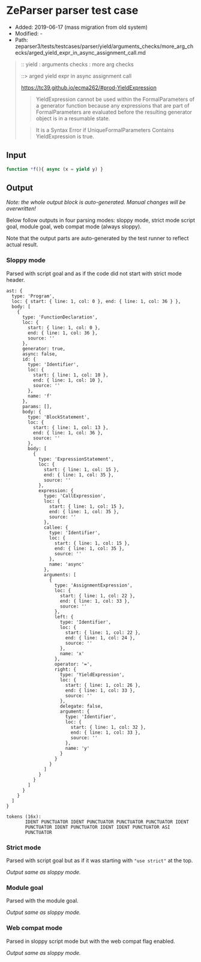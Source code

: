 # ZeParser parser test case

- Added: 2019-06-17 (mass migration from old system)
- Modified: -
- Path: zeparser3/tests/testcases/parser/yield/arguments_checks/more_arg_checks/arged_yield_expr_in_async_assignment_call.md

> :: yield : arguments checks : more arg checks
>
> ::> arged yield expr in async assignment call
>
> https://tc39.github.io/ecma262/#prod-YieldExpression
>
> > YieldExpression cannot be used within the FormalParameters of a generator function because any expressions that are part of FormalParameters are evaluated before the resulting generator object is in a resumable state.
>
> > It is a Syntax Error if UniqueFormalParameters Contains YieldExpression is true.

## Input

`````js
function *f(){ async (x = yield y) }
`````

## Output

_Note: the whole output block is auto-generated. Manual changes will be overwritten!_

Below follow outputs in four parsing modes: sloppy mode, strict mode script goal, module goal, web compat mode (always sloppy).

Note that the output parts are auto-generated by the test runner to reflect actual result.

### Sloppy mode

Parsed with script goal and as if the code did not start with strict mode header.

`````
ast: {
  type: 'Program',
  loc: { start: { line: 1, col: 0 }, end: { line: 1, col: 36 } },
  body: [
    {
      type: 'FunctionDeclaration',
      loc: {
        start: { line: 1, col: 0 },
        end: { line: 1, col: 36 },
        source: ''
      },
      generator: true,
      async: false,
      id: {
        type: 'Identifier',
        loc: {
          start: { line: 1, col: 10 },
          end: { line: 1, col: 10 },
          source: ''
        },
        name: 'f'
      },
      params: [],
      body: {
        type: 'BlockStatement',
        loc: {
          start: { line: 1, col: 13 },
          end: { line: 1, col: 36 },
          source: ''
        },
        body: [
          {
            type: 'ExpressionStatement',
            loc: {
              start: { line: 1, col: 15 },
              end: { line: 1, col: 35 },
              source: ''
            },
            expression: {
              type: 'CallExpression',
              loc: {
                start: { line: 1, col: 15 },
                end: { line: 1, col: 35 },
                source: ''
              },
              callee: {
                type: 'Identifier',
                loc: {
                  start: { line: 1, col: 15 },
                  end: { line: 1, col: 35 },
                  source: ''
                },
                name: 'async'
              },
              arguments: [
                {
                  type: 'AssignmentExpression',
                  loc: {
                    start: { line: 1, col: 22 },
                    end: { line: 1, col: 33 },
                    source: ''
                  },
                  left: {
                    type: 'Identifier',
                    loc: {
                      start: { line: 1, col: 22 },
                      end: { line: 1, col: 24 },
                      source: ''
                    },
                    name: 'x'
                  },
                  operator: '=',
                  right: {
                    type: 'YieldExpression',
                    loc: {
                      start: { line: 1, col: 26 },
                      end: { line: 1, col: 33 },
                      source: ''
                    },
                    delegate: false,
                    argument: {
                      type: 'Identifier',
                      loc: {
                        start: { line: 1, col: 32 },
                        end: { line: 1, col: 33 },
                        source: ''
                      },
                      name: 'y'
                    }
                  }
                }
              ]
            }
          }
        ]
      }
    }
  ]
}

tokens (16x):
       IDENT PUNCTUATOR IDENT PUNCTUATOR PUNCTUATOR PUNCTUATOR IDENT
       PUNCTUATOR IDENT PUNCTUATOR IDENT IDENT PUNCTUATOR ASI
       PUNCTUATOR
`````

### Strict mode

Parsed with script goal but as if it was starting with `"use strict"` at the top.

_Output same as sloppy mode._

### Module goal

Parsed with the module goal.

_Output same as sloppy mode._

### Web compat mode

Parsed in sloppy script mode but with the web compat flag enabled.

_Output same as sloppy mode._
